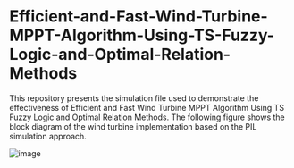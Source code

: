 # Efficient-and-Fast-Wind-Turbine-MPPT-Algorithm-Using-TS-Fuzzy-Logic-and-Optimal-Relation-Methods
This repository presents the simulation file used to demonstrate the effectiveness of Efficient and Fast Wind Turbine MPPT Algorithm Using TS Fuzzy Logic and Optimal Relation Methods.
The following figure shows the block diagram of the wind turbine implementation based on the PIL simulation approach.

![image](https://github.com/DavidRLF/Efficient-and-Fast-Wind-Turbine-MPPT-Algorithm-Using-TS-Fuzzy-Logic-and-Optimal-Relation-Methods/assets/110740414/9f588219-39e1-4184-a3fd-ddb43edd9027)
